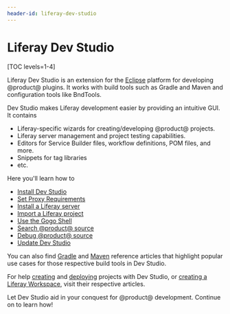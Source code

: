 ```yaml
---
header-id: liferay-dev-studio
---
```


# Liferay Dev Studio

[TOC levels=1-4]

Liferay Dev Studio is an extension for the
[Eclipse](https://www.eclipse.org/ide/) platform for developing @product@
plugins. It works with build tools such as Gradle and Maven and configuration
tools like BndTools.

Dev Studio makes Liferay development easier by providing an intuitive GUI. It
contains

- Liferay-specific wizards for creating/developing @product@ projects.
- Liferay server management and project testing capabilities.
- Editors for Service Builder files, workflow definitions, POM files, and more.
- Snippets for tag libraries
- etc.

Here you'll learn how to

- [Install Dev Studio](/developer/reference/-/knowledge_base/7-2/installing-liferay-dev-studio)
- [Set Proxy Requirements](/developer/reference/-/knowledge_base/7-2/setting-proxy-requirements-for-dev-studio)
- [Install a Liferay server](/developer/reference/-/knowledge_base/7-2/installing-a-liferay-server-in-dev-studio)
- [Import a Liferay project](/developer/reference/-/knowledge_base/7-2/importing-projects-in-dev-studio)
- [Use the Gogo Shell](/developer/reference/-/knowledge_base/7-2/using-the-gogo-shell-in-dev-studio)
- [Search @product@ source](/developer/reference/-/knowledge_base/7-2/searching-product-source-in-dev-studio)
- [Debug @product@ source](/developer/reference/-/knowledge_base/7-2/debugging-product-source-in-dev-studio)
- [Update Dev Studio](/developer/reference/-/knowledge_base/7-2/updating-liferay-dev-studio)

You can also find
[Gradle](/developer/reference/-/knowledge_base/7-2/gradle-in-dev-studio) and
[Maven](/developer/reference/-/knowledge_base/7-2/maven-in-dev-studio) reference
articles that highlight popular use cases for those respective build tools in
Dev Studio.

For help
[creating](/developer/reference/-/knowledge_base/7-2/creating-a-project#liferay-dev-studio)
and
[deploying](/developer/reference/-/knowledge_base/7-2/deploying-a-project#liferay-dev-studio)
projects with Dev Studio, or
[creating a Liferay Workspace](/developer/reference/-/knowledge_base/7-2/creating-a-liferay-workspace#liferay-dev-studio),
visit their respective articles.

Let Dev Studio aid in your conquest for @product@ development. Continue on to
learn how!
